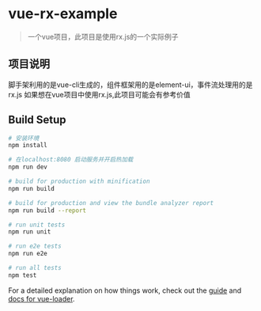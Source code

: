 # vue-rx-example

> 一个vue项目，此项目是使用rx.js的一个实际例子

## 项目说明

脚手架利用的是vue-cli生成的，组件框架用的是element-ui，事件流处理用的是rx.js
如果想在vue项目中使用rx.js,此项目可能会有参考价值

## Build Setup

``` bash
# 安装环境
npm install

# 在localhost:8080 启动服务并开启热加载
npm run dev

# build for production with minification
npm run build

# build for production and view the bundle analyzer report
npm run build --report

# run unit tests
npm run unit

# run e2e tests
npm run e2e

# run all tests
npm test
```

For a detailed explanation on how things work, check out the [guide](http://vuejs-templates.github.io/webpack/) and [docs for vue-loader](http://vuejs.github.io/vue-loader).
